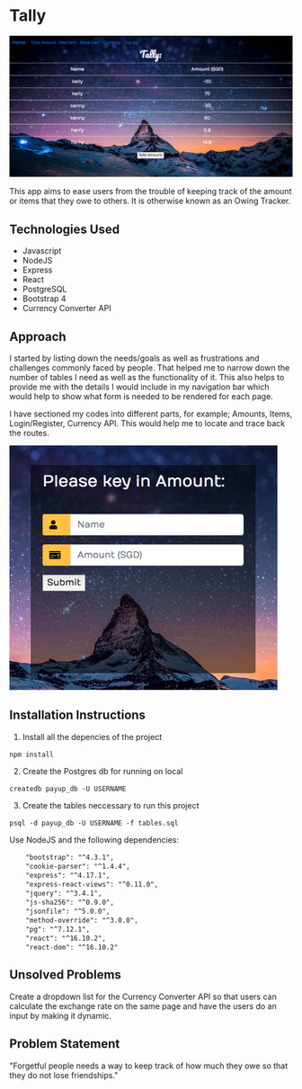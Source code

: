 # Tally

![Tally](./images/showtransaction.png)

This app aims to ease users from the trouble of keeping track of the amount or items that they owe to others. It is otherwise known as an Owing Tracker.


## Technologies Used

* Javascript
* NodeJS
* Express
* React
* PostgreSQL
* Bootstrap 4
* Currency Converter API

## Approach

I started by listing down the needs/goals as well as frustrations and challenges commonly faced by people. That helped me to narrow down the number of tables I need as well as the functionality of it. This also helps to provide me with the details I would include in my navigation bar which would help to show what form is needed to be rendered for each page. 

I have sectioned my codes into different parts, for example; Amounts, Items, Login/Register, Currency API. This would help me to locate and trace back the routes.

![Add](./images/addtransactionsmall.png)

## Installation Instructions

1. Install all the depencies of the project
```
npm install
```
2. Create the Postgres db for running on local
```
createdb payup_db -U USERNAME
```
3. Create the tables neccessary to run this project
```
psql -d payup_db -U USERNAME -f tables.sql
```
Use NodeJS and the following dependencies: 
```
    "bootstrap": "^4.3.1",
    "cookie-parser": "^1.4.4",
    "express": "^4.17.1",
    "express-react-views": "^0.11.0",
    "jquery": "^3.4.1",
    "js-sha256": "^0.9.0",
    "jsonfile": "^5.0.0",
    "method-override": "^3.0.0",
    "pg": "^7.12.1",
    "react": "^16.10.2",
    "react-dom": "^16.10.2"
```

## Unsolved Problems

Create a dropdown list for the Currency Converter API so that users can calculate the exchange rate on the same page and have the users do an input by making it dynamic.

## Problem Statement 

"Forgetful people needs a way to keep track of how much they owe so that they do not lose friendships."